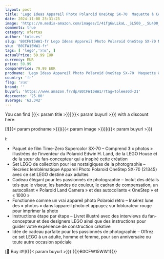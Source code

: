 ```yaml
---
layout: post
title: 'Lego Ideas Appareil Photo Polaroid OneStep SX-70  Maquette à Construire pour Adultes avec Autocollants  Activité Manuelle  Idée Cadeau pour Femmes et Hommes 21345'
date: 2024-11-08 23:31:23
image: 'https://m.media-amazon.com/images/I/41fg6wLLkaL._SL500_._SL400_.jpg'
comments: true
category: ofertas
author: 'tole.es'
slug: 'B0CFW15WW1-fr Lego Ideas Appareil Photo Polaroid OneStep SX-70 Maquette...'
sku: 'B0CFW15WW1-fr'
tags: [ 'lego','🇫🇷', ]
actualPrice: 59.99 EUR
currency: EUR
price: 59.99
comparePrice: 79.99 EUR
prodname: 'Lego Ideas Appareil Photo Polaroid OneStep SX-70  Maquette à Construire pour Adultes avec Autocollants  Activité Manuelle  Idée Cadeau pour Femmes et Hommes 21345'
country: 'fr'
flag: '🇫🇷'
brand: ''
buyurl: 'https://www.amazon.fr/dp/B0CFW15WW1/?tag=tolees0d-21'
descuento: '25.00'
average: '62.342'
---
```


You can find [{{< param title >}}]({{< param buyurl >}}) with a discount here:

[![{{< param prodname >}}]({{< param image >}})]({{< param buyurl >}})

ℹ️:

- Paquet de film Time-Zero Supercolor SX-70 – Comprend 3 « photos » illustrées de l’inventeur du Polaroid Edwin H. Land, de la LEGO House et de la sœur du fan-concepteur qui a inspiré cette création
- Set LEGO de collection pour les nostalgiques de la photographie – Recréez lemblématique Appareil Photo Polaroid OneStep SX-70 (21345) avec ce set LEGO destiné aux adultes
- Cadeau élégant pour les passionnés de photographie – Inclut des détails tels que le viseur, les bandes de couleur, le cadran de compensation, un autocollant « Polaroid Land Camera » et des autocollants « OneStep » et « 1000 »
- Fonctionne comme un vrai appareil photo Polaroid rétro – Insérez lune des « photos » dans lappareil photo et appuyez sur lobturateur rouge pour imprimer la photo
- Instructions étape par étape – Livret illustré avec des interviews du fan-concepteur et des designers LEGO ainsi que des instructions pour guider votre expérience de construction créative
- Idée de cadeau parfaite pour les passionnés de photographie – Offrez ce set LEGO à un adulte, homme et femme, pour son anniversaire ou toute autre occasion spéciale

[🛒 Buy it!!]({{< param buyurl >}})
{{<world>}}B0CFW15WW1{{</world>}}
